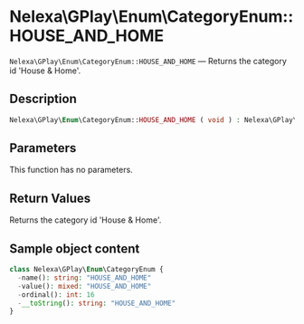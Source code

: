 # Nelexa\GPlay\Enum\CategoryEnum::HOUSE_AND_HOME
`Nelexa\GPlay\Enum\CategoryEnum::HOUSE_AND_HOME` — Returns the category id 'House & Home'.

## Description
```php
Nelexa\GPlay\Enum\CategoryEnum::HOUSE_AND_HOME ( void ) : Nelexa\GPlay\Enum\CategoryEnum
```

## Parameters
This function has no parameters.

## Return Values
Returns the category id 'House & Home'.

## Sample object content
```php
class Nelexa\GPlay\Enum\CategoryEnum {
  -name(): string: "HOUSE_AND_HOME"
  -value(): mixed: "HOUSE_AND_HOME"
  -ordinal(): int: 16
  -__toString(): string: "HOUSE_AND_HOME"
}
```
